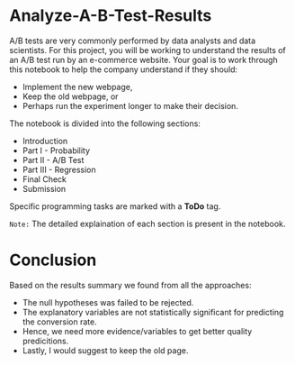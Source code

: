 # Analyze-A-B-Test-Results 

A/B tests are very commonly performed by data analysts and data scientists. For this project, you will be working to understand the results of an A/B test run by an e-commerce website.  Your goal is to work through this notebook to help the company understand if they should:
- Implement the new webpage, 
- Keep the old webpage, or 
- Perhaps run the experiment longer to make their decision.

The notebook is divided into the following sections:
- Introduction
- Part I - Probability
- Part II - A/B Test
- Part III - Regression
- Final Check
- Submission

Specific programming tasks are marked with a **ToDo** tag. 

`Note:` The detailed explaination of each section is present in the notebook.

# Conclusion
Based on the results summary we found from all the approaches:
- The null hypotheses was failed to be rejected.
- The explanatory variables are not statistically significant for predicting the conversion rate.
- Hence, we need more evidence/variables to get better quality predicitions.
- Lastly, I would suggest to keep the old page.


